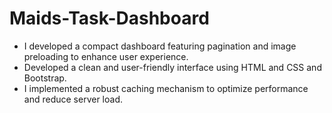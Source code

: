 <h1>Maids-Task-Dashboard </h1> 
<ul>
  <li>
  I developed a compact dashboard featuring pagination and image preloading to enhance user experience.
  </li>
<li>
  Developed a clean and user-friendly interface using HTML and CSS and Bootstrap.
</li>
<li>
  I implemented a robust caching mechanism to optimize performance and reduce server load.
</li>
  
</ul>
